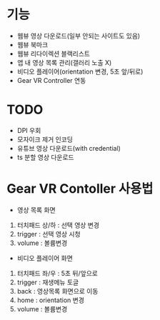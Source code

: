 # 기능

- 웹뷰 영상 다운로드(일부 안되는 사이트도 있음)
- 웹뷰 북마크
- 웹뷰 리다이렉션 블랙리스트
- 앱 내 영상 목록 관리(갤러리 노출 X)
- 비디오 플레이어(orientation 변경, 5초 앞/뒤로)
- Gear VR Controller 연동

# TODO
 
- DPI 우회
- 모자이크 제거 인코딩
- 유튜브 영상 다운로드(with credential)
- ts 분할 영상 다운로드

# Gear VR Contoller 사용법

- 영상 목록 화면
1. 터치패드 상/하 : 선택 영상 변경
2. trigger : 선택 영상 시청
3. volume : 볼륨변경
- 비디오 플레이어 화면
1. 터치패드 좌/우 : 5초 뒤/앞으로
2. trigger : 재생메뉴 토글
3. back : 영상목록 화면으로 이동
4. home : orientation 변경
5. volume : 볼륨변경
